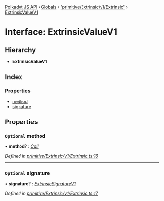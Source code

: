[Polkadot JS API](../README.md) › [Globals](../globals.md) › ["primitive/Extrinsic/v1/Extrinsic"](../modules/_primitive_extrinsic_v1_extrinsic_.md) › [ExtrinsicValueV1](_primitive_extrinsic_v1_extrinsic_.extrinsicvaluev1.md)

# Interface: ExtrinsicValueV1

## Hierarchy

* **ExtrinsicValueV1**

## Index

### Properties

* [method](_primitive_extrinsic_v1_extrinsic_.extrinsicvaluev1.md#optional-method)
* [signature](_primitive_extrinsic_v1_extrinsic_.extrinsicvaluev1.md#optional-signature)

## Properties

### `Optional` method

• **method**? : *[Call](_interfaces_runtime_types_.call.md)*

*Defined in [primitive/Extrinsic/v1/Extrinsic.ts:16](https://github.com/polkadot-js/api/blob/5671af8db7/packages/types/src/primitive/Extrinsic/v1/Extrinsic.ts#L16)*

___

### `Optional` signature

• **signature**? : *[ExtrinsicSignatureV1](../classes/_primitive_extrinsic_v1_extrinsicsignature_.extrinsicsignaturev1.md)*

*Defined in [primitive/Extrinsic/v1/Extrinsic.ts:17](https://github.com/polkadot-js/api/blob/5671af8db7/packages/types/src/primitive/Extrinsic/v1/Extrinsic.ts#L17)*
